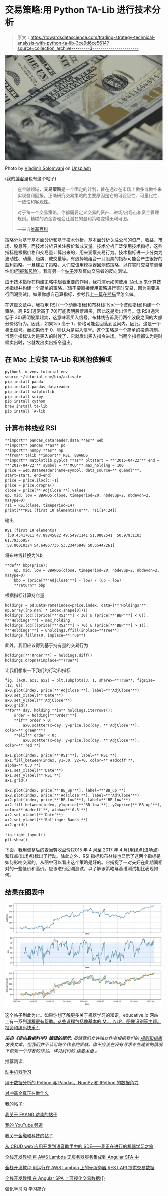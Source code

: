 # 交易策略:用 Python TA-Lib 进行技术分析

> 原文：<https://towardsdatascience.com/trading-strategy-technical-analysis-with-python-ta-lib-3ce9d6ce5614?source=collection_archive---------3----------------------->

![](img/8cfe13f956062c922713fe6fd226f7b6.png)

Photo by [Vladimir Solomyani](https://unsplash.com/@till_indeman?utm_source=medium&utm_medium=referral) on [Unsplash](https://unsplash.com?utm_source=medium&utm_medium=referral)

(我的[博客](https://kylelix7.github.io/Trading-Strategy-Technical-Analysis-with-Python-TA-Lib/)里也有这个帖子)

> 在金融领域，**交易策略**是一个固定的计划，旨在通过在市场上做多或做空来实现盈利回报。正确研究交易策略的主要原因是它的可验证性、可量化性、一致性和客观性。
> 
> 对于每一个交易策略，你都需要定义交易的资产、进场/出场点和资金管理规则。糟糕的资金管理会让潜在的盈利策略变得无利可图。
> 
> —来自[维基百科](https://en.wikipedia.org/wiki/Technical_analysis)

策略分为基于基本面分析和基于技术分析。基本面分析关注公司的资产、收益、市场、股息等，而技术分析只关注股价和成交量。技术分析广泛使用技术指标，这些指标是根据价格和交易量计算出来的，用来洞察交易行为。技术指标进一步分类为波动性、动量、趋势、成交量等。有选择地组合一只股票的指标可能会产生很好的盈利策略。一旦建立了策略，人们应该[用模拟器回测](https://www.investopedia.com/terms/b/backtesting.asp)该策略，以在实时交易前测量性能([回报和风险](https://medium.com/@kyle.jinhai.li/efficient-frontier-optimize-portfolio-with-scipy-57456428323e))。我有另一个[帖子](https://medium.com/@kyle.jinhai.li/trading-strategy-back-testing-with-backtrader-6c173f29e37f)涉及反向交易者的反向测试。

由于技术指标在构建策略中起着重要的作用，我将演示如何使用 [TA-Lib](https://www.ta-lib.org/) 来计算技术指标并构建一个简单的策略。(请不要直接使用策略进行实时交易，因为需要进行回溯测试)。如果你想自己算指标，参考我[上一篇](https://medium.com/@kyle.jinhai.li/trading-technical-analysis-with-pandas-43e737a17861)在[熊猫](https://pandas.pydata.org/)里怎么做。

在这篇文章中，我将用 [RSI](https://en.wikipedia.org/wiki/Relative_strength_index) (一个动量指标)和[布林线](https://en.wikipedia.org/wiki/Bollinger_Bands) %b(一个波动指标)构建一个策略。高 RSI(通常高于 70)可能表明股票超买，因此这是卖出信号。低 RSI(通常低于 30)表明股票超卖，这意味着买入信号。布林线告诉我们两个波段之间的大部分价格行为。因此，如果%b 高于 1，价格可能会回落到区间内。因此，这是一个卖出信号。而如果低于 0，则认为是买入信号。这个策略是一个简单的投票机制。当两个指标认为是买入的时候了，它就发出买入指令进场。当两个指标都认为是时候卖出时，它就发出卖出指令退出。

## 在 Mac 上安装 TA-Lib 和其他依赖项

```
python3 -m venv tutorial-env
source ~/tutorial-env/bin/activate
pip install panda
pip install pandas_datareader
pip install matplotlib
pip install scipy
pip install cython
brew install ta-lib
pip install TA-lib
```

## 计算布林线或 RSI

```
**import** pandas_datareader.data **as** web
**import** pandas **as** pd
**import** numpy **as** np
**from** talib **import** RSI, BBANDS
**import** matplotlib.pyplot **as** pltstart = **'2015-04-22'** end = **'2017-04-22'** symbol = **'MCD'** max_holding = 100
price = web.DataReader(name=symbol, data_source=**'quandl'**, start=start, end=end)
price = price.iloc[::-1]
price = price.dropna()
close = price[**'AdjClose'**].values
up, mid, low = BBANDS(close, timeperiod=20, nbdevup=2, nbdevdn=2, matype=0)
rsi = RSI(close, timeperiod=14)
print(**"RSI (first 10 elements)\n"**, rsi[14:24])
```

输出

```
RSI (first 10 elements)
 [50.45417011 47.89845022 49.54971141 51.0802541  50.97931103 61.79355957
 58.80010324 54.64867736 53.23445848 50.65447261]
```

将布林线转换为%b

```
**def** bbp(price):
    up, mid, low = BBANDS(close, timeperiod=20, nbdevup=2, nbdevdn=2, matype=0)
    bbp = (price[**'AdjClose'**] - low) / (up - low)
    **return** bbp
```

根据指标计算持仓量

```
holdings = pd.DataFrame(index=price.index, data={**'Holdings'**: np.array([np.nan] * index.shape[0])})
holdings.loc[((price[**'RSI'**] < 30) & (price[**'BBP'**] < 0)), **'Holdings'**] = max_holding
holdings.loc[((price[**'RSI'**] > 70) & (price[**'BBP'**] > 1)), **'Holdings'**] = 0holdings.ffill(inplace=**True**)
holdings.fillna(0, inplace=**True**)
```

此外，我们应该得到基于持有量的交易行为

```
holdings[**'Order'**] = holdings.diff()
holdings.dropna(inplace=**True**)
```

让我们想象一下我们的行动和指标

```
fig, (ax0, ax1, ax2) = plt.subplots(3, 1, sharex=**True**, figsize=(12, 8))
ax0.plot(index, price[**'AdjClose'**], label=**'AdjClose'**)
ax0.set_xlabel(**'Date'**)
ax0.set_ylabel(**'AdjClose'**)
ax0.grid()
**for** day, holding **in** holdings.iterrows():
    order = holding[**'Order'**]
    **if** order > 0:
        ax0.scatter(x=day, y=price.loc[day, **'AdjClose'**], color=**'green'**)
    **elif** order < 0:
        ax0.scatter(x=day, y=price.loc[day, **'AdjClose'**], color=**'red'**)

ax1.plot(index, price[**'RSI'**], label=**'RSI'**)
ax1.fill_between(index, y1=30, y2=70, color=**'#adccff'**, alpha=**'0.3'**)
ax1.set_xlabel(**'Date'**)
ax1.set_ylabel(**'RSI'**)
ax1.grid()

ax2.plot(index, price[**'BB_up'**], label=**'BB_up'**)
ax2.plot(index, price[**'AdjClose'**], label=**'AdjClose'**)
ax2.plot(index, price[**'BB_low'**], label=**'BB_low'**)
ax2.fill_between(index, y1=price[**'BB_low'**], y2=price[**'BB_up'**], color=**'#adccff'**, alpha=**'0.3'**)
ax2.set_xlabel(**'Date'**)
ax2.set_ylabel(**'Bollinger Bands'**)
ax2.grid()

fig.tight_layout()
plt.show()
```

下面，我用调整后的麦当劳收盘价(2015 年 4 月至 2017 年 4 月)用绿点(进场点)和红点(出场点)标出了行动。除此之外，RSI 指标和布林线也显示了这两个指标是如何影响交易的。从图中可以看出这个策略是好的。它捕捉了一对夫妇在此期间相对的一些低价和高价。应该进行回溯测试，以了解该策略与基准测试相比表现如何。

## 结果在图表中

![](img/e719c7b8b5a06d0108297350f17dbac5.png)

这个帖子到此为止。如果你想了解更多关于机器学习的知识，educative.io 网站上有一系列[课程很有帮助。这些课程包括像基本的 ML，NLP，图像识别等主题。投资和编码快乐！](https://www.educative.io/profile/view/6083138522447872?aff=VEzk)

***来自《走向数据科学》编辑的提示:*** *虽然我们允许独立作者根据我们的* [*规则和指南*](/questions-96667b06af5) *发表文章，但我们并不认可每个作者的贡献。你不应该在没有寻求专业建议的情况下依赖一个作者的作品。详见我们的* [*读者术语*](/readers-terms-b5d780a700a4) *。*

推荐阅读:

[动手机器学习](https://amzn.to/33KaKtN)

[用于数据分析的 Python:与 Pandas、NumPy 和 IPython 的数据角力](https://amzn.to/3w8Vzqe)

[对冲基金真正在做什么](https://amzn.to/33O3jlo)

我的帖子:

[我关于 FAANG 访谈的帖子](https://medium.com/@fin.techology/my-posts-about-faang-interview-20e529c5f13f?source=your_stories_page---------------------------)

[我的 YouTube 频道](https://bit.ly/3bBOjtJ)

[我关于金融和科技的帖子](https://medium.com/@fin.techology/my-posts-about-finance-and-tech-7b7e6b2e57f4?source=your_stories_page---------------------------)

[从 CRUD web 应用开发到语音助手中的 SDE——我正在进行的机器学习之旅](https://medium.com/@fin.techology/from-crud-app-dev-to-sde-in-voice-assistant-my-ongoing-journey-to-ml-4ea11ec4966e?)

[全栈开发教程:将 AWS Lambda 无服务器服务集成到 Angular SPA 中](/full-stack-development-tutorial-integrate-aws-lambda-serverless-service-into-angular-spa-abb70bcf417f)

[全栈开发教程:用运行在 AWS Lambda 上的无服务器 REST API 提供交易数据](/full-stack-development-tutorial-serverless-rest-api-running-on-aws-lambda-a9a501f54405)

[全栈开发教程:在 Angular SPA 上可视化交易数据(1)](/full-stack-development-tutorial-visualize-trading-data-on-angular-spa-7ec2a5749a38)

[强化学习:Q 学习简介](https://medium.com/@kyle.jinhai.li/reinforcement-learning-introduction-to-q-learning-444c951e292c)